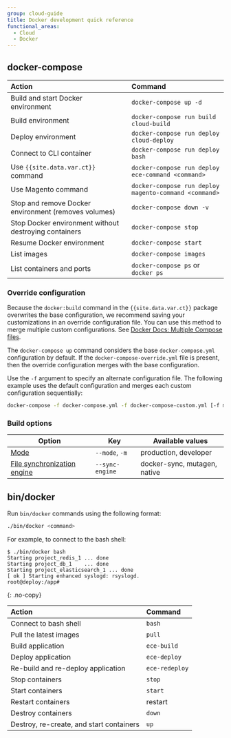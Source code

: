 ```yaml
---
group: cloud-guide
title: Docker development quick reference
functional_areas:
  - Cloud
  - Docker
---
```


## docker-compose

Action | Command
:----- | :------
Build and start Docker environment | `docker-compose up -d`
Build environment | `docker-compose run build cloud-build`
Deploy environment | `docker-compose run deploy cloud-deploy`
Connect to CLI container | `docker-compose run deploy bash`
Use `{{site.data.var.ct}}` command | `docker-compose run deploy ece-command <command>`
Use Magento command | `docker-compose run deploy magento-command <command>`
Stop and remove Docker environment (removes volumes) | `docker-compose down -v`
Stop Docker environment without destroying containers | `docker-compose stop`
Resume Docker environment | `docker-compose start`
List images | `docker-compose images`
List containers and ports | `docker-compose ps` or `docker ps`

### Override configuration

Because the `docker:build` command in the `{{site.data.var.ct}}` package overwrites the base configuration, we recommend saving your customizations in an override configuration file. You can use this method to merge multiple custom configurations. See [Docker Docs: Multiple Compose files](https://docs.docker.com/compose/extends/#multiple-compose-files).

The `docker-compose up` command considers the base `docker-compose.yml` configuration by default. If the `docker-compose-override.yml` file is present, then the override configuration merges with the base configuration.

Use the `-f` argument to specify an alternate configuration file. The following example uses the default configuration and merges each custom configuration sequentially:

```bash
docker-compose -f docker-compose.yml -f docker-compose-custom.yml [-f more-custom-docker-compose.yml] up
```

### Build options

| Option       | Key              | Available values
| ------------ | ---------------- | ------------------
| [Mode]({{page.baseurl}}/cloud/docker/docker-config.html#launch-modes)         | `--mode`, `-m`   | production, developer
| [File synchronization engine]({{page.baseurl}}/cloud/docker/docker-config.html#launch-modes) | `--sync-engine` | docker-sync, mutagen, native

## bin/docker

Run `bin/docker` commands using the following format:

```bash
./bin/docker <command>
```

For example, to connect to the bash shell:

```terminal
$ ./bin/docker bash
Starting project_redis_1 ... done
Starting project_db_1    ... done
Starting project_elasticsearch_1 ... done
[ ok ] Starting enhanced syslogd: rsyslogd.
root@deploy:/app#
```
{: .no-copy}

Action | Command
:----- | :------
Connect to bash shell | `bash`
Pull the latest images | `pull`
Build application | `ece-build`
Deploy application | `ece-deploy`
Re-build and re-deploy application | `ece-redeploy`
Stop containers | `stop`
Start containers | `start`
Restart containers | restart
Destroy containers | `down`
Destroy, re-create, and start containers | `up`

